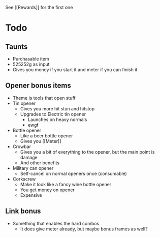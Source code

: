 See [[Rewards]] for the first one

# Todo
## Taunts
- Purchasable item
- 525252g as input
- Gives you money if you start it and meter if you can finish it

## Opener bonus items
- Theme is tools that open stuff
- Tin opener
	- Gives you more hit stun and hitstop
	- Upgrades to Electric tin opener
		- Launches on heavy normals
		- ewgf
- Bottle opener
	- Like a beer bottle opener
	- Gives you [[Meter]]
- Crowbar
	- Gives you a bit of everything to the opener, but the main point is damage
	- And other benefits
- Military can opener
	- Self-cancel on normal openers once (consumable)
- Corkscrew
	- Make it look like a fancy wine bottle opener
	- You get money on opener
	- Expensive

## Link bonus
- Something that enables the hard combos
	- It does give meter already, but maybe bonus frames as well?